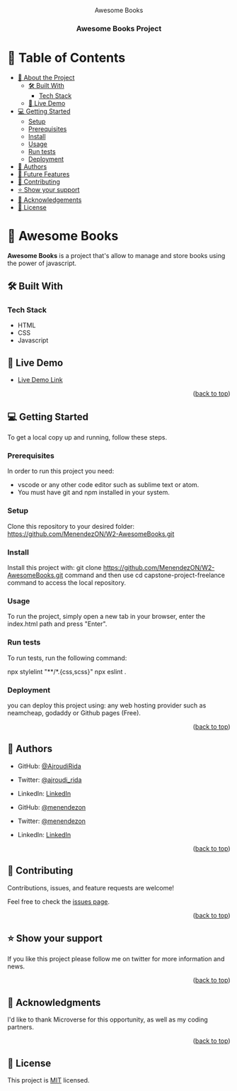 <a name="readme-top"></a>


<div align="center">
  <!-- You are encouraged to replace this logo with your own! Otherwise you can also remove it. -->
  Awesome Books
  <br/>

  <h3><b>Awesome Books Project</b></h3>

</div>

<!-- TABLE OF CONTENTS -->

# 📗 Table of Contents

- [📖 About the Project](#about-project)
  - [🛠 Built With](#built-with)
    - [Tech Stack](#tech-stack)
  - [🚀 Live Demo](#live-demo)
- [💻 Getting Started](#getting-started)
  - [Setup](#setup)
  - [Prerequisites](#prerequisites)
  - [Install](#install)
  - [Usage](#usage)
  - [Run tests](#run-tests)
  - [Deployment](#triangular_flag_on_post-deployment)
- [👥 Authors](#authors)
- [🔭 Future Features](#future-features)
- [🤝 Contributing](#contributing)
- [⭐️ Show your support](#support)
- [🙏 Acknowledgements](#acknowledgements)
- [📝 License](#license)

<!-- PROJECT DESCRIPTION -->

# 📖 Awesome Books <a name="about-project"></a>

**Awesome Books** is a project that's allow to manage and store books using the power of javascript.

## 🛠 Built With <a name="built-with"></a>

### Tech Stack <a name="tech-stack"></a>

- HTML
- CSS
- Javascript

<!-- LIVE DEMO -->

## 🚀 Live Demo <a name="live-demo"></a>


- [Live Demo Link](https://google.com)

<p align="right">(<a href="#readme-top">back to top</a>)</p>

<!-- GETTING STARTED -->

## 💻 Getting Started <a name="getting-started"></a>

To get a local copy up and running, follow these steps.

### Prerequisites

In order to run this project you need:

- vscode or any other code editor such as sublime text or atom.
- You must have git and npm installed in your system.

### Setup

Clone this repository to your desired folder: https://github.com/MenendezON/W2-AwesomeBooks.git

### Install

Install this project with: git clone https://github.com/MenendezON/W2-AwesomeBooks.git command and then use cd capstone-project-freelance command to access the local repository.

### Usage

To run the project, simply open a new tab in your browser, enter the index.html path and press "Enter".


### Run tests

To run tests, run the following command:

npx stylelint "**/*.{css,scss}"
npx eslint .

### Deployment

you can deploy this project using: any web hosting provider such as neamcheap, godaddy or Github pages (Free).


<p align="right">(<a href="#readme-top">back to top</a>)</p>

<!-- AUTHORS -->

## 👥 Authors <a name="authors"></a>



- GitHub: [@AjroudiRida](https://github.com/AjroudiRida)
- Twitter: [@ajroudi_rida](https://twitter.com/ajroudi_rida)
- LinkedIn: [LinkedIn](https://www.linkedin.com/in/rida-ajroudi/)


- GitHub: [@menendezon](https://github.com/menendezon)
- Twitter: [@menendezon](https://twitter.com/menendezon)
- LinkedIn: [LinkedIn](https://www.linkedin.com/in/menendezon)

<p align="right">(<a href="#readme-top">back to top</a>)</p>


<!-- CONTRIBUTING -->

## 🤝 Contributing <a name="contributing"></a>

Contributions, issues, and feature requests are welcome!

Feel free to check the [issues page](../../issues/).

<p align="right">(<a href="#readme-top">back to top</a>)</p>

<!-- SUPPORT -->

## ⭐️ Show your support <a name="support"></a>


If you like this project please follow me on twitter for more information and news.

<p align="right">(<a href="#readme-top">back to top</a>)</p>

<!-- ACKNOWLEDGEMENTS -->

## 🙏 Acknowledgments <a name="acknowledgements"></a>


I'd like to thank Microverse for this opportunity, as well as my coding partners.

<p align="right">(<a href="#readme-top">back to top</a>)</p>

<!-- LICENSE -->

## 📝 License <a name="license"></a>

This project is [MIT](./LICENSE) licensed.